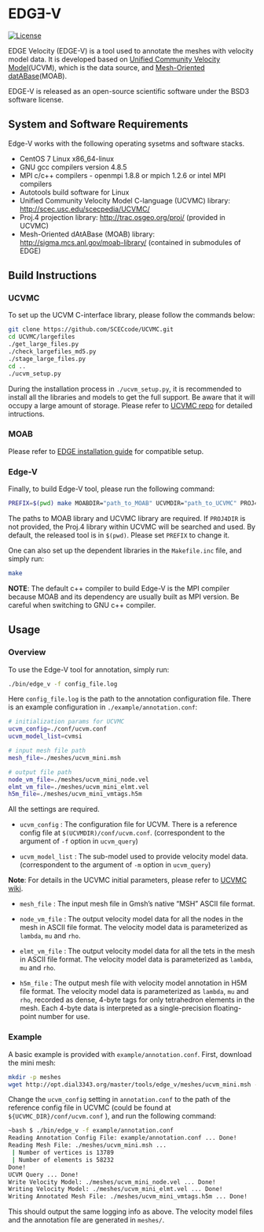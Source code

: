 # EDGƎ-V

[![License](https://img.shields.io/badge/license-BSD3-blue.svg)](LICENSE.md) 


EDGE Velocity (EDGE-V) is a tool used to annotate the meshes with velocity model data. It is developed based on [Unified Community Velocity Model](http://scec.usc.edu/scecpedia/UCVMC)(UCVM), which is the data source, and [Mesh-Oriented datABase](http://sigma.mcs.anl.gov/moab-library)(MOAB).

EDGE-V is released as an open-source scientific software under the BSD3 software license.


## System and Software Requirements

Edge-V works with the following operating sysetms and software stacks.

*  CentOS 7 Linux x86_64-linux 
*  GNU gcc compilers version 4.8.5
*  MPI c/c++ compilers - openmpi 1.8.8 or mpich 1.2.6 or intel MPI compilers
*  Autotools build software for Linux
*  Unified Community Velocity Model C-language (UCVMC) library: http://scec.usc.edu/scecpedia/UCVMC/ 
*  Proj.4 projection library: http://trac.osgeo.org/proj/ (provided in UCVMC)
*  Mesh-Oriented dAtABase (MOAB) library: http://sigma.mcs.anl.gov/moab-library/ (contained in submodules of EDGE)


## Build Instructions

### UCVMC

To set up the UCVM C-interface library, please follow the commands below:

```bash
git clone https://github.com/SCECcode/UCVMC.git
cd UCVMC/largefiles
./get_large_files.py
./check_largefiles_md5.py
./stage_large_files.py
cd ..
./ucvm_setup.py
```

During the installation process in `./ucvm_setup.py`, it is recommended to install all the libraries and models to get the full support. Be aware that it will occupy a large amount of storage.
Please refer to [UCVMC repo](https://github.com/SCECcode/UCVMC#ucvmc) for detailed intructions.

### MOAB

Please refer to [EDGE installation guide](https://usr.dial3343.org/chapters/install/edge.html) for compatible setup.

### Edge-V

Finally, to build Edge-V tool, please run the following command:

```bash
PREFIX=$(pwd) make MOABDIR="path_to_MOAB" UCVMDIR="path_to_UCVMC" PROJ4DIR="path_to_Proj_4" 
```
The paths to MOAB library and UCVMC library are required. If `PROJ4DIR` is not provided, the Proj.4 library within UCVMC will be searched and used. By default, the released tool is in `$(pwd)`. Please set `PREFIX` to change it.

One can also set up the dependent libraries in the `Makefile.inc` file, and simply run:
```bash
make
```

**NOTE**: The default c++ compiler to build Edge-V is the MPI compiler because MOAB and its dependency are usually built as MPI version. Be careful when switching to GNU c++ compiler.



## Usage

### Overview

To use the Edge-V tool for annotation, simply run:

```bash
./bin/edge_v -f config_file.log
```

Here `config_file.log` is the path to the annotation configuration file. There is an example configuration in `./example/annotation.conf`:

```bash
# initialization params for UCVMC
ucvm_config=./conf/ucvm.conf
ucvm_model_list=cvmsi

# input mesh file path
mesh_file=./meshes/ucvm_mini.msh

# output file path
node_vm_file=./meshes/ucvm_mini_node.vel
elmt_vm_file=./meshes/ucvm_mini_elmt.vel
h5m_file=./meshes/ucvm_mini_vmtags.h5m
```

All the settings are required. 
* `ucvm_config` : 
    The configuration file for UCVM. There is a reference config file at `$(UCVMDIR)/conf/ucvm.conf`.
    (correspondent to the argument of `-f` option in `ucvm_query`)

* `ucvm_model_list` :
    The sub-model used to provide velocity model data.
    (correspondent to the argument of `-m` option in `ucvm_query`)

**Note**: For details in the UCVMC initial parameters, please refer to [UCVMC wiki](https://github.com/SCECcode/UCVMC/wiki).

* `mesh_file` :
    The input mesh file in Gmsh’s native “MSH” ASCII file format.
* `node_vm_file` :
    The output velocity model data for all the nodes in the mesh in ASCII file format.
    The velocity model data is parameterized as `lambda`, `mu` and `rho`.

* `elmt_vm_file` :
    The output velocity model data for all the tets in the mesh in ASCII file format.
    The velocity model data is parameterized as `lambda`, `mu` and `rho`.

* `h5m_file` :
    The output mesh file with velocity model annotation in H5M file format.
    The velocity model data is parameterized as `lambda`, `mu` and `rho`, recorded as dense, 4-byte tags for only tetrahedron elements in the mesh. Each 4-byte data is interpreted as a single-precision floating-point number for use.

### Example

A basic example is provided with `example/annotation.conf`. First, download the mini mesh:

```bash
mkdir -p meshes
wget http://opt.dial3343.org/master/tools/edge_v/meshes/ucvm_mini.msh -O ./meshes/ucvm_mini.msh
```

Change the `ucvm_config` setting in `annotation.conf` to the path of the reference config file in UCVMC (could be found at `${UCVMC_DIR}/conf/ucvm.conf` ), and run the following command:

```bash
~bash $ ./bin/edge_v -f example/annotation.conf 
Reading Annotation Config File: example/annotation.conf ... Done!
Reading Mesh File: ./meshes/ucvm_mini.msh ... 
 | Number of vertices is 13789
 | Number of elements is 58232
Done!
UCVM Query ... Done!
Write Velocity Model: ./meshes/ucvm_mini_node.vel ... Done!
Writing Velocity Model: ./meshes/ucvm_mini_elmt.vel ... Done!
Writing Annotated Mesh File: ./meshes/ucvm_mini_vmtags.h5m ... Done!
```

This should output the same logging info as above. The velocity model files and the annotation file are generated in `meshes/`.
